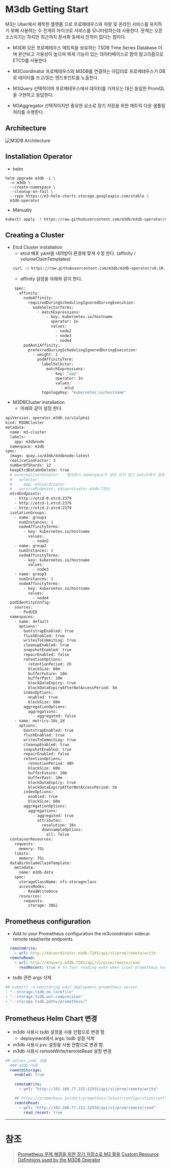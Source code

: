 # M3db Getting Start
M3는 Uber에서 제작한 플랫폼 으로 프로메테우스와 차량 및 온라인 서비스를 유지하기 위해 사용하는 수 천개의 마이크로 서비스를 모니터링하는데 사용한다. 문제는 오픈 소스이기는 하지만 최근까지 문서화 등에서 진척이 없다는 점이다.

- M3DB
모든 프로메테우스 메트릭을 보유하는 TSDB Time Series Database 이며 분산되고 가용성이 높으며 복제 기능이 있는 데이터베이스로 합의 알고리즘으로 ETCD를 사용한다.

- M3Coordinator
프로메테우스와 M3DB를 연결하는 아답터로 프로메테우스가 DB로 데이터를 쓰고/읽는 엔드포인트를 노출한다.

- M3Query
선택적이며 프로메테우스에서 데이터를 가져오는 대신 동일한 PromQL을 구현하고 응답한다.

- M3Aggregator
선택적이지만 중요한 요소로 장기 저장을 위한 메트릭 다운 샘플링 처리를 수행한다.
  
## Architecture

![M3DB Architecture](./images/m3db-cluster-architecture.png)

## Installation Operator
- helm
```
helm upgrade m3db -i \
  -n m3db \
  --create-namespace \
  --cleanup-on-fail \
  --repo https://m3-helm-charts.storage.googleapis.com/stable \
  m3db-operator
```

- Manually
```sh
kubectl apply -f https://raw.githubusercontent.com/m3db/m3db-operator/master/bundle.yaml
```
## Creating a Cluster
- Etcd Cluster installation
  - etcd 배포 yaml을 내려받아 환경에 맞게 수정 한다. (affinity / volumeClaimTemplates)
  ```sh
  curl -O https://raw.githubusercontent.com/m3db/m3db-operator/v0.10.0/example/etcd/etcd-pd.yaml
  ```
  - affinity 설정을 아래와 같이 한다.
```sh
    spec:
      affinity:
        nodeAffinity:
          requiredDuringSchedulingIgnoredDuringExecution:
            nodeSelectorTerms:
              - matchExpressions:
                  - key: kubernetes.io/hostname
                    operator: In
                    values:
                      - node2
                      - node3
                      - node4
        podAntiAffinity:
          preferredDuringSchedulingIgnoredDuringExecution:
            - weight: 1
              podAffinityTerm:
                labelSelector:
                  matchExpressions:
                    - key: "app"
                      operator: In
                      values:
                        - etcd
                topologyKey: "kubernetes.io/hostname"
```

- M3DBCluster installation
  - 아래와 같이 설정 한다.
```sh
apiVersion: operator.m3db.io/v1alpha1
kind: M3DBCluster
metadata:
  name: m3-cluster
  labels:
    app: m3dbnode
  namespace: m3db
spec:
  image: quay.io/m3db/m3dbnode:latest
  replicationFactor: 3
  numberOfShards: 12
  keepEtcdDataOnDelete: true
  # externalCoordinator: - 활성화시 namespace가 생성 되지 않고 watch에서 멈춰 있는다.
  #   selector:
  #     app: m3coordinator
  #   serviceEndpoint: m3coordinator.m3db:7201
  etcdEndpoints:
    - http://etcd-0.etcd:2379
    - http://etcd-1.etcd:2379
    - http://etcd-2.etcd:2379
  isolationGroups:
    - name: group1
      numInstances: 1
      nodeAffinityTerms:
        - key: kubernetes.io/hostname
          values:
            - node2
    - name: group2
      numInstances: 1
      nodeAffinityTerms:
        - key: kubernetes.io/hostname
          values:
            - node3
    - name: group3
      numInstances: 1
      nodeAffinityTerms:
        - key: kubernetes.io/hostname
          values:
            - node4
  podIdentityConfig:
    sources:
      - PodUID
  namespaces:
    - name: default
      options:
        bootstrapEnabled: true
        flushEnabled: true
        writesToCommitLog: true
        cleanupEnabled: true
        snapshotEnabled: true
        repairEnabled: false
        retentionOptions:
          retentionPeriod: 2h
          blockSize: 60m
          bufferFuture: 10m
          bufferPast: 10m
          blockDataExpiry: true
          blockDataExpiryAfterNotAccessPeriod: 5m
        indexOptions:
          enabled: true
          blockSize: 60m
        aggregationOptions:
          aggregations:
            - aggregated: false
    - name: metrics-10s_2d
      options:
        bootstrapEnabled: true
        flushEnabled: true
        writesToCommitLog: true
        cleanupEnabled: true
        snapshotEnabled: true
        repairEnabled: false
        retentionOptions:
          retentionPeriod: 48h
          blockSize: 60m
          bufferFuture: 10m
          bufferPast: 10m
          blockDataExpiry: true
          blockDataExpiryAfterNotAccessPeriod: 5m
        indexOptions:
          enabled: true
          blockSize: 60m
        aggregationOptions:
          aggregations:
            - aggregated: true
              attributes:
                resolution: 10s
                downsampleOptions:
                  all: false
  containerResources:
    requests:
      memory: 7Gi
    limits:
      memory: 7Gi
  dataDirVolumeClaimTemplate:
    metadata:
      name: m3db-data
    spec:
      storageClassName: nfs-storageclass
      accessModes:
        - ReadWriteOnce
      resources:
        requests:
          storage: 30Gi

```

## Prometheus configuration
- Add to your Prometheus configuration the m3coordinator sidecar remote read/write endpoints
```yaml
  remoteWrite:
    - url: http://m3coordinator.m3db:7201/api/v1/prom/remote/write
  remoteRead:
    - url: http://m3query.m3db:7201/api/v1/prom/remote/read
      readRecent: true # To test reading even when lcoal prometheus has the data
```

- tsdb 관련 args 삭제
```yaml
## kubectl -n monitoring edit deployment prometheus-server
- "--storage.tsdb.no-lockfile"
- "--storage.tsdb.wal-compression"
- "--storage.tsdb.path=/prometheus/"
```

## Prometheus Helm Chart 변경
- m3db 사용시 tsdb 설정을 사용 안함으로 변경 함.
  - deployment에서 args: tsdb 설정 삭제
- m3db 사용시 pvc 설정을 사용 안함으로 변경 함.
- m3db 사용시 remoteWrite/remoteRead 설정 변경
```yaml
## values.yaml 샘플
  ### m3db 사용
  remoteStorage:
    enabled: true
  
    remoteWrite:
      - url: "http://192.168.77.232:32555/api/v1/prom/remote/write"

    ## https://prometheus.io/docs/prometheus/latest/configuration/configuration/#remote_read
    remoteRead:
      - url: "http://192.168.77.232:32558/api/v1/prom/remote/read"
        read_recent: true

```



---
# 참조
> [Prometheus 문제 해결을 위한 장기 저장소로 M3 활용](https://git.k3.acornsoft.io/ccambo/k3rndworks/-/blob/master/k8s/docs/%5Bkuberenetes-monitoring%5D_how_to_use_m3_as_a_longterm_storage_of_prometheus.md)
> [Custom Resource Definitions used by the M3DB Operator](https://m3db.io/docs/operator/api/)